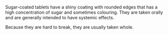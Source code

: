 Sugar-coated tablets have a shiny coating with rounded edges that has a high concentration of sugar and sometimes colouring. They are taken orally and are generally intended to have systemic effects.

Because they are hard to break, they are usually taken whole.
